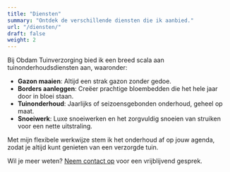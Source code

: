 ```yaml
---
title: "Diensten"
summary: "Ontdek de verschillende diensten die ik aanbied."
url: "/diensten/"
draft: false
weight: 2
---
```


Bij Obdam Tuinverzorging bied ik een breed scala aan tuinonderhoudsdiensten aan, waaronder:

- **Gazon maaien**: Altijd een strak gazon zonder gedoe.
- **Borders aanleggen**: Creëer prachtige bloembedden die het hele jaar door in bloei staan.
- **Tuinonderhoud**: Jaarlijks of seizoensgebonden onderhoud, geheel op maat.
- **Snoeiwerk**: Luxe snoeiwerken en het zorgvuldig snoeien van struiken voor een nette uitstraling.

Met mijn flexibele werkwijze stem ik het onderhoud af op jouw agenda, zodat je altijd kunt genieten van een verzorgde tuin.

Wil je meer weten? [Neem contact op](#contact) voor een vrijblijvend gesprek.
